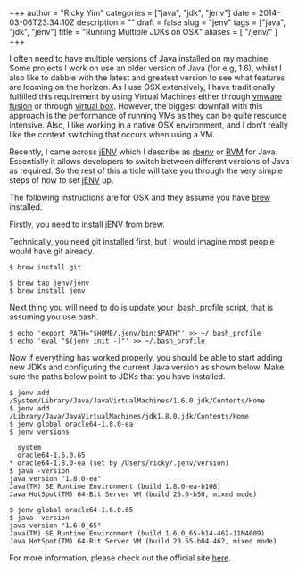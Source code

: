 +++
author = "Ricky Yim"
categories = ["java", "jdk", "jenv"]
date = 2014-03-06T23:34:10Z
description = ""
draft = false
slug = "jenv"
tags = ["java", "jdk", "jenv"]
title = "Running Multiple JDKs on OSX"
aliases = [
    "/jenv/"
]
+++

I often need to have multiple versions of Java installed on my machine. Some projects I work on use an older version of Java (for e.g, 1.6), whilst I also like to dabble with the latest and greatest version to see what features are looming on the horizon. As I use OSX extensively, I have traditionally fulfilled this requirement by using Virtual Machines either through [vmware fusion](http://www.vmware.com) or through [virtual box](https://www.virtualbox.org/). However, the biggest downfall with this approach is the performance of running VMs as they can be quite resource intensive. Also, I like working in a native OSX environment, and I don't really like the context switching that occurs when using a VM. 

Recently, I came across [jENV](http://www.jenv.be/) which I describe as [rbenv](https://github.com/sstephenson/rbenv) or [RVM](https://rvm.io/) for Java. Essentially it allows developers to switch between different versions of Java as required. So the rest of this article will take you through the very simple steps of how to set [jENV](http://www.jenv.be/) up.

The following instructions are for OSX and they assume you have [brew](http://brew.sh/) installed. 

Firstly, you need to install jENV from brew. 

Technically, you need git installed first, but I would imagine most people would have git already.

```shell
$ brew install git
```

```shell
$ brew tap jenv/jenv
$ brew install jenv
```

Next thing you will need to do is update your .bash_profile script, that is assuming you use bash.

```shell
$ echo 'export PATH="$HOME/.jenv/bin:$PATH"' >> ~/.bash_profile
$ echo 'eval "$(jenv init -)"' >> ~/.bash_profile
```

Now if everything has worked properly, you should be able to start adding new JDKs and configuring the current Java version as shown below. Make sure the paths below point to JDKs that you have installed.

``` shell
$ jenv add /System/Library/Java/JavaVirtualMachines/1.6.0.jdk/Contents/Home
$ jenv add /Library/Java/JavaVirtualMachines/jdk1.8.0.jdk/Contents/Home
$ jenv global oracle64-1.8.0-ea
$ jenv versions

  system
  oracle64-1.6.0.65
* oracle64-1.8.0-ea (set by /Users/ricky/.jenv/version)
$ java -version
java version "1.8.0-ea"
Java(TM) SE Runtime Environment (build 1.8.0-ea-b108)
Java HotSpot(TM) 64-Bit Server VM (build 25.0-b50, mixed mode)

$ jenv global oracle64-1.6.0.65
$ java -version
java version "1.6.0_65"
Java(TM) SE Runtime Environment (build 1.6.0_65-b14-462-11M4609)
Java HotSpot(TM) 64-Bit Server VM (build 20.65-b04-462, mixed mode)
```

For more information, please check out the official site [here](http://jenv.be). 

